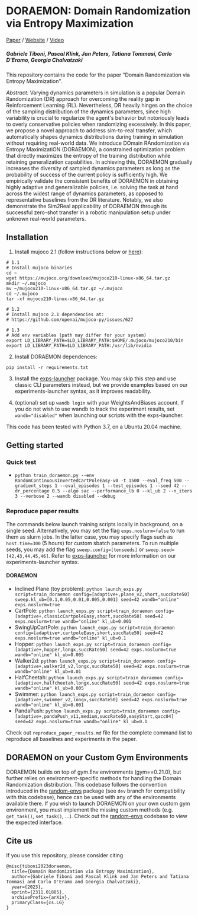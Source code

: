 # DORAEMON: Domain Randomization via Entropy Maximization

[Paper](https://arxiv.org/abs/2311.01885) / [Website](https://gabrieletiboni.github.io/doraemon/) / [Video](https://gabrieletiboni.github.io/doraemon/)

##### Gabriele Tiboni, Pascal Klink, Jan Peters, Tatiana Tommasi, Carlo D'Eramo, Georgia Chalvatzaki

This repository contains the code for the paper "Domain Randomization via Entropy Maximization".

*Abstract:* Varying dynamics parameters in simulation is a popular Domain Randomization (DR) approach for overcoming the reality gap in Reinforcement Learning (RL). Nevertheless, DR heavily hinges on the choice of the sampling distribution of the dynamics parameters, since high variability is crucial to regularize the agent's behavior but notoriously leads to overly conservative policies when randomizing excessively.
In this paper, we propose a novel approach to address sim-to-real transfer, which automatically shapes dynamics distributions during training in simulation without requiring real-world data.
We introduce DOmain RAndomization via Entropy MaximizatiON (DORAEMON), a constrained optimization problem that directly maximizes the entropy of the training distribution while retaining generalization capabilities. In achieving this, DORAEMON gradually increases the diversity of sampled dynamics parameters as long as the probability of success of the current policy is sufficiently high.
We empirically validate the consistent benefits of DORAEMON in obtaining highly adaptive and generalizable policies, i.e. solving the task at hand across the widest range of dynamics parameters, as opposed to representative baselines from the DR literature. Notably, we also demonstrate the Sim2Real applicability of DORAEMON through its successful zero-shot transfer in a robotic manipulation setup under unknown real-world parameters.

## Installation

1. Install mujoco 2.1 (follow instructions below or [here](https://github.com/openai/mujoco-py)):
```
# 1.1
# Install mujoco binaries
cd ~
wget https://mujoco.org/download/mujoco210-linux-x86_64.tar.gz 
mkdir ~/.mujoco
mv ~/mujoco210-linux-x86_64.tar.gz ~/.mujoco
cd ~/.mujoco
tar -xf mujoco210-linux-x86_64.tar.gz

# 1.2
# Install mujoco 2.1 dependencies at:
# https://github.com/openai/mujoco-py/issues/627

# 1.3
# Add env variables (path may differ for your system)
export LD_LIBRARY_PATH=$LD_LIBRARY_PATH:$HOME/.mujoco/mujoco210/bin
export LD_LIBRARY_PATH=$LD_LIBRARY_PATH:/usr/lib/nvidia
```

2. Install DORAEMON dependences:
```
pip install -r requirements.txt
```

3. Install the [exps-launcher](https://github.com/gabrieletiboni/exps-launcher/) package. You may skip this step and use classic CLI parameters instead, but we provide examples based on our experiments-launcher syntax, as it improves readability.

4. (optional) set up `wandb login` with your WeightsAndBiases account. If you do not wish to use wandb to track the experiment results, set `wandb="disabled"` when launching our scripts with the exps-launcher.  

This code has been tested with Python 3.7, on a Ubuntu 20.04 machine.

## Getting started

### Quick test
- `python train_doraemon.py --env RandomContinuousInvertedCartPoleEasy-v0 -t 1500 --eval_freq 500 --gradient_steps 1 --eval_episodes 1 --test_episodes 1 --seed 42 --dr_percentage 0.5 --algo sac --performance_lb 0 --kl_ub 2 --n_iters 3 --verbose 2 --wandb disabled --debug`

### Reproduce paper results
The commands below launch training scripts locally in background, on a single seed. Alternatively, you may set the flag `exps.noslurm=false` to run them as slurm jobs. In the latter case, you may specify flags such as `host.time=300` (5 hours) for custom sbatch parameters.
To run multiple seeds, you may add the flag `sweep.config=[tenseeds]` or `sweep.seed=[42,43,44,45,46]`. Refer to [exps-launcher](https://github.com/gabrieletiboni/exps-launcher/) for more information on our experiments-launcher syntax.

#### DORAEMON
- Inclined Plane (toy problem): `python launch_exps.py script=train_doraemon config=[adaptive+,plane_v2,short,succRate50] sweep.kl_ub=[0.1,0.05,0.01,0.005,0.001] seed=42 wandb="online" exps.noslurm=true`
- CartPole: `python launch_exps.py script=train_doraemon config=[adaptive+,classicCartpoleEasy,short,succRate50] seed=42 exps.noslurm=true wandb="online" kl_ub=0.001`
- SwingUpCartPole: `python launch_exps.py script=train_doraemon config=[adaptive+,cartpoleEasy,short,succRate50] seed=42 exps.noslurm=true wandb="online" kl_ub=0.1`
- Hopper: `python launch_exps.py script=train_doraemon config=[adaptive+,hopper,longx,succRate50] seed=42 exps.noslurm=true wandb="online" kl_ub=0.005`
- Walker2d: `python launch_exps.py script=train_doraemon config=[adaptive+,walker2d_v2,longx,succRate50] seed=42 exps.noslurm=true wandb="online" kl_ub=0.01`
- HalfCheetah: `python launch_exps.py script=train_doraemon config=[adaptive+,halfcheetah,longx,succRate50] seed=42 exps.noslurm=true wandb="online" kl_ub=0.005`
- Swimmer: `python launch_exps.py script=train_doraemon config=[adaptive+,swimmer_v2,longx,succRate50] seed=42 exps.noslurm=true wandb="online" kl_ub=0.001`
- PandaPush: `python launch_exps.py script=train_doraemon config=[adaptive+,pandaPush_v11,medium,succRate50,easyStart,qacc04] seed=42 exps.noslurm=true wandb="online" kl_ub=0.1`

Check out `reproduce_paper_results.md` file for the complete command list to reproduce all baselines and experiments in the paper.


## DORAEMON on your Custom Gym Environments

DORAEMON builds on top of gym.Env environments (gym==0.21.0), but further relies on environment-specific methods for handling the Domain Randomization distribution. This codebase follows the convention introduced in the [random-envs](https://github.com/gabrieletiboni/random-envs) package (see `dev` branch for compatibility with this codebase), hence can be used with any of the environments available there. If you wish to launch DORAEMON on your own custom gym environment, you must implement the missing custom methods (e.g. `get_task()`, `set_task()`, ...). Check out the [random-envs](https://github.com/gabrieletiboni/random-envs) codebase to view the expected interface.


## Cite us
If you use this repository, please consider citing
```
@misc{tiboni2023doraemon,
  title={Domain Randomization via Entropy Maximization}, 
  author={Gabriele Tiboni and Pascal Klink and Jan Peters and Tatiana Tommasi and Carlo D'Eramo and Georgia Chalvatzaki},
  year={2023},
  eprint={2311.01885},
  archivePrefix={arXiv},
  primaryClass={cs.LG}
}
```